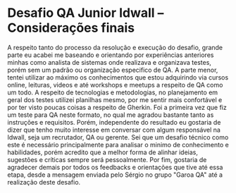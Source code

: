 # Desafio QA Junior Idwall – Considerações finais

A respeito tanto do processo da resolução e execução do desafio, grande parte eu acabei me baseando e orientando por experiências anteriores minhas como analista de sistemas onde realizava e organizava testes, porém sem um padrão ou organização especifico de QA. A parte menor, tentei utilizar ao máximo os conhecimentos que estou adquirindo via cursos online, leituras, videos e até workshops e meetups a respeito de QA como um todo.
A respeito de tecnologias e metodologias, no planejamento em geral dos testes utilizei planilhas mesmo, por me sentir mais confortável e por ter visto poucas coisas a respeito de Gherkin.
Foi a primeira vez que fiz um teste para QA neste formato, no qual me agradou bastante tanto as instruções e requisitos. Porém, independente do resultado eu gostaria de dizer que tenho muito interesse em conversar com algum responsável na Idwall, seja um recrutador, QA ou gerente. Sei que um desafio técnico como este é necessário principalmente para analisar o minimo de conhecimento e habilidades, porém acredito que a melhor forma de alinhar ideias, sugestões e críticas sempre será pessoalmente.
Por fim, gostaria de agradecer demais por todos os feedbacks e orientações que tive até essa etapa, desde a mensagem enviada pelo Sérgio no grupo "Garoa QA" até a realização deste desafio.